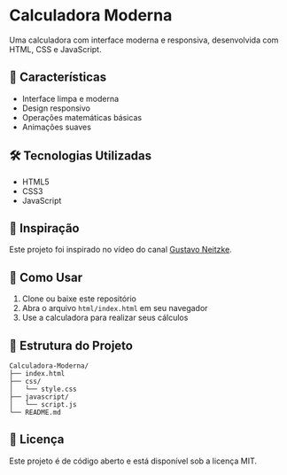 # Calculadora Moderna

Uma calculadora com interface moderna e responsiva, desenvolvida com HTML, CSS e JavaScript.

## 📱 Características

- Interface limpa e moderna
- Design responsivo
- Operações matemáticas básicas
- Animações suaves

## 🛠️ Tecnologias Utilizadas

- HTML5
- CSS3
- JavaScript 

## 🎯 Inspiração

Este projeto foi inspirado no vídeo do canal [Gustavo Neitzke](https://www.youtube.com/watch?v=HQ_Zh4qVKe4&ab_channel=GustavoNeitzke).

## 🚀 Como Usar

1. Clone ou baixe este repositório
2. Abra o arquivo `html/index.html` em seu navegador
3. Use a calculadora para realizar seus cálculos

## 📁 Estrutura do Projeto

```
Calculadora-Moderna/
├── index.html
├── css/
│   └── style.css
├── javascript/
│   └── script.js
└── README.md
```

## 📄 Licença

Este projeto é de código aberto e está disponível sob a licença MIT.
